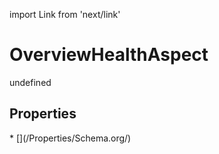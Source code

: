 import Link from 'next/link'
# OverviewHealthAspect

undefined

## Properties

<Grid>
* [](/Properties/Schema.org/)

</Grid>


